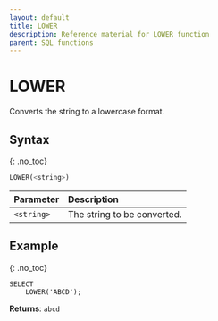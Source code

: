 ```yaml
---
layout: default
title: LOWER
description: Reference material for LOWER function
parent: SQL functions
---
```


# LOWER

Converts the string to a lowercase format.

## Syntax
{: .no_toc}

```sql
​​LOWER(<string>)​​
```

| Parameter  | Description                 |
| :---------- | :--------------------------- |
| `<string>` | The string to be converted. |

## Example
{: .no_toc}

```
SELECT
	LOWER('ABCD');
```

**Returns**: `abcd`
